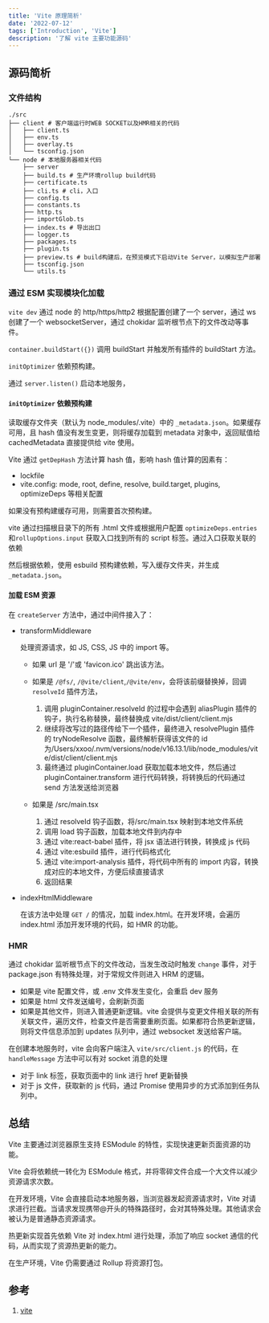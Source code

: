 ```yaml
---
title: 'Vite 原理简析'
date: '2022-07-12'
tags: ['Introduction', 'Vite']
description: '了解 vite 主要功能源码'
---
```


## 源码简析

### 文件结构

```
./src
├── client # 客户端运行时WEB SOCKET以及HMR相关的代码
│   ├── client.ts
│   ├── env.ts
│   ├── overlay.ts
│   └── tsconfig.json
└── node # 本地服务器相关代码
    ├── server
    ├── build.ts # 生产环境rollup build代码
    ├── certificate.ts
    ├── cli.ts # cli，入口
    ├── config.ts
    ├── constants.ts
    ├── http.ts
    ├── importGlob.ts
    ├── index.ts # 导出出口
    ├── logger.ts
    ├── packages.ts
    ├── plugin.ts
    ├── preview.ts # build构建后，在预览模式下启动Vite Server，以模拟生产部署
    ├── tsconfig.json
    └── utils.ts
```

### 通过 ESM 实现模块化加载

`vite dev` 通过 node 的 http/https/http2 根据配置创建了一个 server，通过 ws 创建了一个 websocketServer，通过 chokidar 监听根节点下的文件改动等事件。

`container.buildStart({})` 调用 buildStart 并触发所有插件的 buildStart 方法。

`initOptimizer` 依赖预构建。

通过 `server.listen()` 启动本地服务，

#### `initOptimizer` 依赖预构建

读取缓存文件夹（默认为 node_modules/.vite）中的 `_metadata.json`。如果缓存可用，且 hash 值没有发生变更，则将缓存加载到 metadata 对象中，返回赋值给 cachedMetadata 直接提供给 vite 使用。

Vite 通过 `getDepHash` 方法计算 hash 值，影响 hash 值计算的因素有：

- lockfile
- vite.config: mode, root, define, resolve, build.target, plugins, optimizeDeps 等相关配置

如果没有预构建缓存可用，则需要首次预构建。

vite 通过扫描根目录下的所有 .html 文件或根据用户配置 `optimizeDeps.entries`和`rollupOptions.input` 获取入口找到所有的 script 标签。通过入口获取关联的依赖

然后根据依赖，使用 esbuild 预构建依赖，写入缓存文件夹，并生成 `_metadata.json`。

#### 加载 ESM 资源

在 `createServer` 方法中，通过中间件接入了：

- transformMiddleware

  处理资源请求，如 JS, CSS, JS 中的 import 等。

  - 如果 url 是 '/'或 'favicon.ico' 跳出该方法。
  - 如果是 `/@fs/`, `/@vite/client`,`/@vite/env`，会将该前缀替换掉，回调 `resolveId` 插件方法，

    1. 调用 pluginContainer.resolveId 的过程中会遇到 aliasPlugin 插件的钩子，执行名称替换，最终替换成 vite/dist/client/client.mjs
    2. 继续将改写过的路径传给下一个插件，最终进入 resolvePlugin 插件的 tryNodeResolve 函数，最终解析获得该文件的 id 为/Users/xxoo/.nvm/versions/node/v16.13.1/lib/node_modules/vite/dist/client/client.mjs
    3. 最终通过 pluginContainer.load 获取加载本地文件，然后通过 pluginContainer.transform 进行代码转换，将转换后的代码通过 send 方法发送给浏览器

  - 如果是 /src/main.tsx

    1. 通过 resolveId 钩子函数，将/src/main.tsx 映射到本地文件系统
    2. 调用 load 钩子函数，加载本地文件到内存中
    3. 通过 vite:react-babel 插件，将 jsx 语法进行转换，转换成 js 代码
    4. 通过 vite:esbuild 插件，进行代码格式化
    5. 通过 vite:import-analysis 插件，将代码中所有的 import 内容，转换成对应的本地文件，方便后续直接请求
    6. 返回结果

- indexHtmlMiddleware

  在该方法中处理 `GET /` 的情况，加载 index.html。在开发环境，会遍历 index.html 添加开发环境的代码，如 HMR 的功能。

### HMR

通过 chokidar 监听根节点下的文件改动，当发生改动时触发 `change` 事件，对于 package.json 有特殊处理，对于常规文件则进入 HRM 的逻辑。

- 如果是 vite 配置文件，或 .env 文件发生变化，会重启 dev 服务
- 如果是 html 文件发送编号，会刷新页面
- 如果是其他文件，则进入普通更新逻辑。vite 会提供与变更文件相关联的所有关联文件，遍历文件，检查文件是否需要重刷页面。如果都符合热更新逻辑，则将文件信息添加到 updates 队列中，通过 websocket 发送给客户端。

在创建本地服务时，vite 会向客户端注入 `vite/src/client.js` 的代码，在 `handleMessage` 方法中可以有对 socket 消息的处理

- 对于 link 标签，获取页面中的 link 进行 href 更新替换
- 对于 js 文件，获取新的 js 代码，通过 Promise 使用异步的方式添加到任务队列中。

## 总结

Vite 主要通过浏览器原生支持 ESModule 的特性，实现快速更新页面资源的功能。

Vite 会将依赖统一转化为 ESModule 格式，并将零碎文件合成一个大文件以减少资源请求次数。

在开发环境，Vite 会直接启动本地服务器，当浏览器发起资源请求时，Vite 对请求进行拦截。当请求发现携带@开头的特殊路径时，会对其特殊处理。其他请求会被认为是普通静态资源请求。

热更新实现首先依赖 Vite 对 index.html 进行处理，添加了响应 socket 通信的代码，从而实现了资源热更新的能力。

在生产环境，Vite 仍需要通过 Rollup 将资源打包。

## 参考

1. [vite](https://github.com/vitejs/vite)
